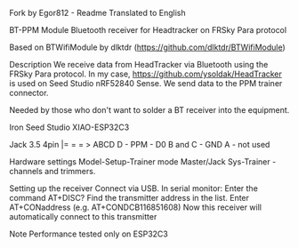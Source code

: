 Fork by Egor812 - Readme Translated to English

BT-PPM Module
Bluetooth receiver for Headtracker on FRSky Para protocol

Based on BTWifiModule by dlktdr (https://github.com/dlktdr/BTWifiModule)

Description
We receive data from HeadTracker via Bluetooth using the FRSky Para protocol. In my case, https://github.com/ysoldak/HeadTracker is used on Seed Studio nRF52840 Sense. We send data to the PPM trainer connector.

Needed by those who don't want to solder a BT receiver into the equipment.

Iron
Seed Studio XIAO-ESP32C3

Jack 3.5 4pin
|= = = >
ABCD
D - PPM - D0
B and C - GND
A - not used

Hardware settings
Model-Setup-Trainer mode Master/Jack
Sys-Trainer - channels and trimmers.

Setting up the receiver
Connect via USB. In serial monitor:
Enter the command AT+DISC?
Find the transmitter address in the list. Enter AT+CONaddress (e.g. AT+CONDCB116851608)
Now this receiver will automatically connect to this transmitter

Note
Performance tested only on ESP32C3
